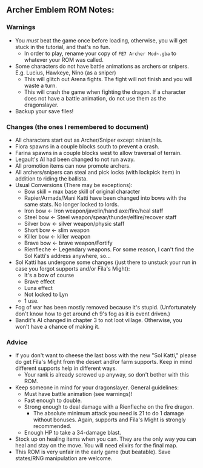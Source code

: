 ## Archer Emblem ROM Notes:
### Warnings
- You *must* beat the game once before loading, otherwise, you will get stuck in the tutorial, and that's no fun.
  - In order to play, rename your copy of `FE7 Archer Mod~.gba` to whatever your ROM was called.
- Some characters do not have battle animations as archers or snipers. E.g. Lucius, Hawkeye, Nino (as a sniper)
  - This will glitch out Arena fights. The fight will not finish and you will waste a turn.
  - This will crash the game when fighting the dragon. If a character does not have a battle animation, do not use them as the dragonslayer.
- Backup your save files!
### Changes (the ones I remembered to document)
- All characters start out as Archer/Sniper except ninian/nils.
- Fiora spawns in a couple blocks south to prevent a crash.
- Farina spawns in a couple blocks west to allow traversal of terrain.
- Legault's AI had been changed to not run away.
- All promotion items can now promote archers.
- All archers/snipers can steal and pick locks (with lockpick item) in addition to riding the ballista.
- Usual Conversions (There may be exceptions):
    - Bow skill = max base skill of original character
    - Rapier/Armads/Mani Katti have been changed into bows with the same stats. No longer locked to lords.
    - Iron bow <- Iron weapon/javelin/hand axe/fire/heal staff 
    - Steel bow <- Steel weapon/spear/thunder/elfire/recover staff
    - Silver bow <- silver weapon/physic staff
    - Short bow <- slim weapon
    - Killer bow <- killer weapon
    - Brave bow <- brave weapon/Fortify
    - Rienfleche <- Legendary weapons. For some reason, I can't find the Sol Katti's address anywhere, so...
- Sol Katti has undergone some changes (just there to unstuck your run in case you forgot supports and/or Fila's Might):
	- It's a bow of course
	- Brave effect
	- Luna effect
	- Not locked to Lyn
  - 1 use.
- Fog of war has been mostly removed because it's stupid. (Unfortunately don't know how to get around ch 9's fog as it is event driven.)
- Bandit's AI changed in chapter 3 to not loot village. Otherwise, you won't have a chance of making it.
### Advice
- If you don't want to cheese the last boss with the new "Sol Katti," please do get Fila's Might from the desert and/or farm supports. Keep in mind different supports help in different ways.
  - Your rank is already screwed up anyway, so don't bother with this ROM.
- Keep someone in mind for your dragonslayer. General guidelines:
  - Must have battle animation (see warnings)!
  - Fast enough to double.
  - Strong enough to deal damage with a Rienfleche on the fire dragon.
    - The absolute minimum attack you need is 21 to do 1 damage without bonuses. Again, supports and Fila's Might is strongly recommended.
  - Enough HP to take a 34-damage blast.
- Stock up on healing items when you can. They are the only way you can heal and stay on the move. You will need elixirs for the final map.
- This ROM is very unfair in the early game (but beatable). Save states/RNG manipulation are welcome.
